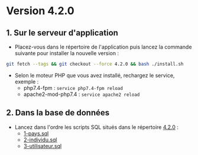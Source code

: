 # Version 4.2.0

## 1. Sur le serveur d'application

- Placez-vous dans le répertoire de l'application puis lancez la commande suivante
  pour installer la nouvelle version :

```bash
git fetch --tags && git checkout --force 4.2.0 && bash ./install.sh
```

- Selon le moteur PHP que vous avez installé, rechargez le service, exemple :
    - php7.4-fpm         : `service php7.4-fpm reload`
    - apache2-mod-php7.4 : `service apache2 reload`

## 2. Dans la base de données

- Lancez dans l'ordre les scripts SQL situés dans le répertoire [4.2.0](4.2.0) :
  - [1-pays.sql](4.2.0/1-pays.sql)
  - [2-individu.sql](4.2.0/2-individu.sql)
  - [3-utilisateur.sql](4.2.0/3-utilisateur.sql)
